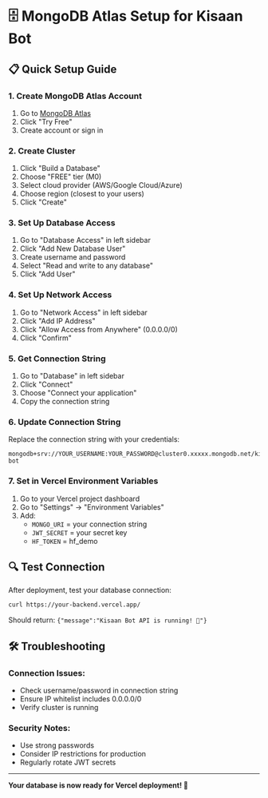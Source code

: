 # 🗄️ MongoDB Atlas Setup for Kisaan Bot

## 📋 Quick Setup Guide

### 1. **Create MongoDB Atlas Account**
1. Go to [MongoDB Atlas](https://www.mongodb.com/atlas)
2. Click "Try Free"
3. Create account or sign in

### 2. **Create Cluster**
1. Click "Build a Database"
2. Choose "FREE" tier (M0)
3. Select cloud provider (AWS/Google Cloud/Azure)
4. Choose region (closest to your users)
5. Click "Create"

### 3. **Set Up Database Access**
1. Go to "Database Access" in left sidebar
2. Click "Add New Database User"
3. Create username and password
4. Select "Read and write to any database"
5. Click "Add User"

### 4. **Set Up Network Access**
1. Go to "Network Access" in left sidebar
2. Click "Add IP Address"
3. Click "Allow Access from Anywhere" (0.0.0.0/0)
4. Click "Confirm"

### 5. **Get Connection String**
1. Go to "Database" in left sidebar
2. Click "Connect"
3. Choose "Connect your application"
4. Copy the connection string

### 6. **Update Connection String**
Replace the connection string with your credentials:

```
mongodb+srv://YOUR_USERNAME:YOUR_PASSWORD@cluster0.xxxxx.mongodb.net/kisaan-bot
```

### 7. **Set in Vercel Environment Variables**
1. Go to your Vercel project dashboard
2. Go to "Settings" → "Environment Variables"
3. Add:
   - `MONGO_URI` = your connection string
   - `JWT_SECRET` = your secret key
   - `HF_TOKEN` = hf_demo

## 🔍 **Test Connection**

After deployment, test your database connection:

```bash
curl https://your-backend.vercel.app/
```

Should return: `{"message":"Kisaan Bot API is running! 🌾"}`

## 🛠 **Troubleshooting**

### Connection Issues:
- Check username/password in connection string
- Ensure IP whitelist includes 0.0.0.0/0
- Verify cluster is running

### Security Notes:
- Use strong passwords
- Consider IP restrictions for production
- Regularly rotate JWT secrets

---

**Your database is now ready for Vercel deployment! 🚀**
